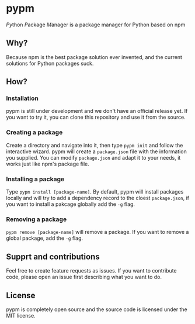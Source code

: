# pypm
*Py*thon *P*ackage *M*anager is a package manager for Python based on npm

## Why?
Because npm is the best package solution ever invented, and the current solutions for Python packages suck.

## How?
### Installation
pypm is still under development and we don't have an official release yet.
If you want to try it, you can clone this repository and use it from the source.

### Creating a package
Create a directory and navigate into it, then type `pypm init` and follow the interactive wizard.
pypm will create a `package.json` file with the information you supplied.
You can modify `package.json` and adapt it to your needs, it works just like npm's package file.

### Installing a package
Type `pypm install [package-name]`.
By default, pypm will install packages locally and will try to add a dependency record to the cloest `package.json`, if you want to install a pakcage globally add the `-g` flag.

### Removing a package
`pypm remove [package-name]` will remove a package. If you want to remove a global package, add the `-g` flag.

## Supprt and contributions
Feel free to create feature requests as issues. If you want to contribute code, please open an issue first describing what you want to do.

## License
pypm is completely open source and the source code is licensed under the MIT license.